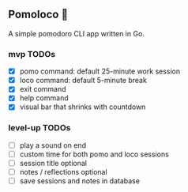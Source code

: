## Pomoloco :tomato:
A simple pomodoro CLI app written in Go.

### mvp TODOs
- [x] pomo command: default 25-minute work session
- [x] loco command: default 5-minute break
- [x] exit command
- [x] help command
- [x] visual bar that shrinks with countdown

### level-up TODOs
- [ ] play a sound on end
- [ ] custom time for both pomo and loco sessions
- [ ] session title optional
- [ ] notes / reflections optional
- [ ] save sessions and notes in database
